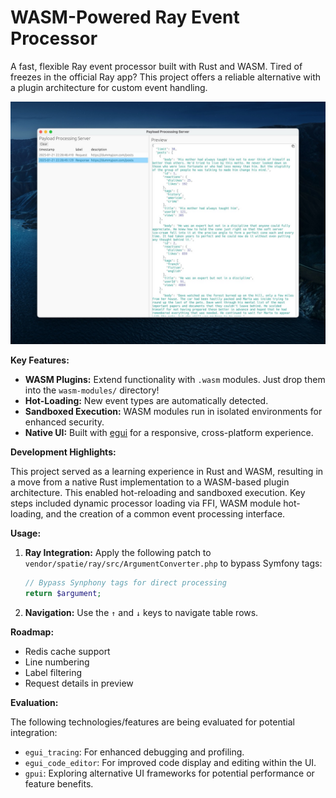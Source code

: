 # WASM-Powered Ray Event Processor

A fast, flexible Ray event processor built with Rust and WASM. Tired of freezes in the official Ray app? This project offers a reliable alternative with a plugin architecture for custom event handling.

![Application Screenshot](images/image1.jpeg)

**Key Features:**

*   **WASM Plugins:** Extend functionality with `.wasm` modules. Just drop them into the `wasm-modules/` directory!
*   **Hot-Loading:** New event types are automatically detected.
*   **Sandboxed Execution:** WASM modules run in isolated environments for enhanced security.
*   **Native UI:** Built with [egui](https://github.com/emilk/egui) for a responsive, cross-platform experience.

**Development Highlights:**

This project served as a learning experience in Rust and WASM, resulting in a move from a native Rust implementation to a WASM-based plugin architecture. This enabled hot-reloading and sandboxed execution. Key steps included dynamic processor loading via FFI, WASM module hot-loading, and the creation of a common event processing interface.

**Usage:**

1.  **Ray Integration:** Apply the following patch to `vendor/spatie/ray/src/ArgumentConverter.php` to bypass Symfony tags:

    ```php
    // Bypass Synphony tags for direct processing
    return $argument;
    ```

2.  **Navigation:** Use the `↑` and `↓` keys to navigate table rows.

**Roadmap:**

-   Redis cache support
-   Line numbering
-   Label filtering
-   Request details in preview

**Evaluation:**

The following technologies/features are being evaluated for potential integration:

*   `egui_tracing`: For enhanced debugging and profiling.
*   `egui_code_editor`: For improved code display and editing within the UI.
*   `gpui`:  Exploring alternative UI frameworks for potential performance or feature benefits.
